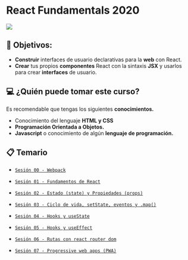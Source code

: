 # React Fundamentals 2020

![](https://miro.medium.com/max/3600/1*HSisLuifMO6KbLfPOKtLow.jpeg)

## 🎯 Objetivos:

+ **Construir** interfaces de usuario declarativas para la **web** con React.
+ **Crear** tus propios **componentes** React con la sintaxis **JSX** y usarlos para crear **interfaces** de usuario.

## 💻 ¿Quién puede tomar este curso?
Es recomendable que tengas los siguientes **conocimientos.**
- Conocimiento del lenguaje **HTML y CSS**
- **Programación Orientada a Objetos.**
- **Javascript** o conocimiento de algún **lenguaje de programación.**

## 📋 Temario


- [`Sesión 00 - Webpack`](Sesion-00/README.md)

- [`Sesión 01 - Fundamentos de React`](Sesion-01/Readme.md)

- [`Sesión 02 - Estado (state) y Propiedades (props)`](Sesion-02/Readme.md)

- [`Sesión 03 - Ciclo de vida, setState, eventos y .map()`](Sesion-03/Readme.md)

- [`Sesión 04 - Hooks y useState`](Sesion-04/Readme.md)

- [`Sesión 05 - Hooks y useEffect`](Sesion-05/Readme.md)

- [`Sesión 06 - Rutas con react router dom`](Sesion-06/Readme.md)

- [`Sesión 07 - Progressive web apps (PWA)`](Sesion-07/Readme.md)

<!-- - [`Sesión 08 -  Material UI`](Sesion-08/Readme.md) -->

